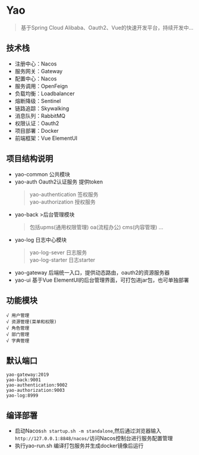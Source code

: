 # Yao 
>基于Spring Cloud Alibaba、Oauth2、Vue的快速开发平台，持续开发中...

## 技术栈
- 注册中心：Nacos
- 服务网关：Gateway
- 配置中心：Nacos
- 服务调用：OpenFeign
- 负载均衡：Loadbalancer
- 熔断降级：Sentinel
- 链路追踪：Skywalking
- 消息队列：RabbitMQ
- 权限认证：Oauth2
- 项目部署：Docker
- 前端框架：Vue ElementUI

## 项目结构说明
- yao-common 公共模块
- yao-auth  Oauth2认证服务 提供token
  >yao-authentication 签权服务   
  >yao-authorization 授权服务
- yao-back >后台管理模块 
  >包括upms(通用权限管理) oa(流程办公) cms(内容管理) ...
- yao-log 日志中心模块
  >yao-log-sever 日志服务   
  >yao-log-starter 日志starter
- yao-gateway 后端统一入口，提供动态路由，oauth2的资源服务器
- yao-ui 基于Vue ElementUI的后台管理界面，可打包进jar包，也可单独部署

## 功能模块
```
√ 用户管理 
√ 资源管理(菜单和权限) 
√ 角色管理 
√ 部门管理 
√ 字典管理
```


## 默认端口
```
yao-gateway:2019
yao-back:9001
yao-authentication:9002
yao-authorization:9003
yao-log:8999
```

## 编译部署
* 启动Nacos`sh startup.sh -m standalone`,然后通过浏览器输入`http://127.0.0.1:8848/nacos/`访问Nacos控制台进行服务配置管理
* 执行yao-run.sh 编译打包服务并生成docker镜像后运行
